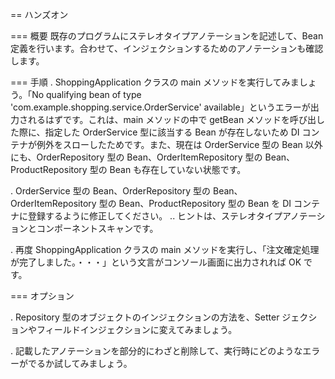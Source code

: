== ハンズオン

=== 概要
既存のプログラムにステレオタイプアノテーションを記述して、Bean 定義を行います。合わせて、インジェクションするためのアノテーションも確認します。

=== 手順
. ShoppingApplication クラスの main メソッドを実行してみましょう。「No qualifying bean of type 'com.example.shopping.service.OrderService' available」というエラーが出力されるはずです。これは、main メソッドの中で getBean メソッドを呼び出した際に、指定した OrderService 型に該当する Bean が存在しないため DI コンテナが例外をスローしたためです。また、現在は OrderService 型の Bean 以外にも、OrderRepository 型の Bean、OrderItemRepository 型の Bean、ProductRepository 型の Bean も存在していない状態です。

. OrderService 型の Bean、OrderRepository 型の Bean、OrderItemRepository 型の Bean、ProductRepository 型の Bean を DI コンテナに登録するように修正してください。
.. ヒントは、ステレオタイプアノテーションとコンポーネントスキャンです。

. 再度 ShoppingApplication クラスの main メソッドを実行し、「注文確定処理が完了しました。・・・」という文言がコンソール画面に出力されれば OK です。

=== オプション

. Repository 型のオブジェクトのインジェクションの方法を、Setter ジェクションやフィールドインジェクションに変えてみましょう。

. 記載したアノテーションを部分的にわざと削除して、実行時にどのようなエラーがでるか試してみましょう。
